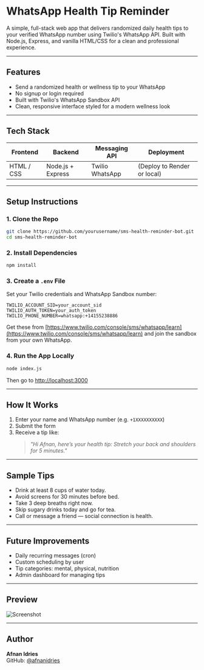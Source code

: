 # WhatsApp Health Tip Reminder

A simple, full-stack web app that delivers randomized daily health tips to your verified WhatsApp number using Twilio's WhatsApp API. Built with Node.js, Express, and vanilla HTML/CSS for a clean and professional experience.

---

## Features
- Send a randomized health or wellness tip to your WhatsApp
- No signup or login required
- Built with Twilio's WhatsApp Sandbox API
- Clean, responsive interface styled for a modern wellness look

---

## Tech Stack

| Frontend        | Backend         | Messaging API  | Deployment |
|----------------|------------------|----------------|-------------|
| HTML / CSS     | Node.js + Express| Twilio WhatsApp | (Deploy to Render or local)

---

## Setup Instructions

### 1. Clone the Repo
```bash
git clone https://github.com/yourusername/sms-health-reminder-bot.git
cd sms-health-reminder-bot
```

### 2. Install Dependencies
```bash
npm install
```

### 3. Create a `.env` File
Set your Twilio credentials and WhatsApp Sandbox number:
```env
TWILIO_ACCOUNT_SID=your_account_sid
TWILIO_AUTH_TOKEN=your_auth_token
TWILIO_PHONE_NUMBER=whatsapp:+14155238886
```

Get these from [https://www.twilio.com/console/sms/whatsapp/learn](https://www.twilio.com/console/sms/whatsapp/learn) and join the sandbox from your own WhatsApp.

### 4. Run the App Locally
```bash
node index.js
```
Then go to [http://localhost:3000](http://localhost:3000)


---

## How It Works
1. Enter your name and WhatsApp number (e.g. `+1XXXXXXXXXX`)
2. Submit the form
3. Receive a tip like:
   > _"Hi Afnan, here’s your health tip: Stretch your back and shoulders for 5 minutes."_

---

## Sample Tips
- Drink at least 8 cups of water today.
- Avoid screens for 30 minutes before bed.
- Take 3 deep breaths right now.
- Skip sugary drinks today and go for tea.
- Call or message a friend — social connection is health.

---

## Future Improvements
- Daily recurring messages (cron)
- Custom scheduling by user
- Tip categories: mental, physical, nutrition
- Admin dashboard for managing tips

---

## Preview
![Screenshot](public/preview.png) <!-- Add this if you want to drop in a UI screenshot -->

---

## Author
**Afnan Idries**  
GitHub: [@afnanidries](https://github.com/afnanidries)
